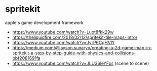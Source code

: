 # spritekit

apple's game development framework

* https://www.youtube.com/watch?v=Luot8fkk29w
* https://theliquidfire.com/2018/02/12/spritekit-tile-maps-intro/
* https://www.youtube.com/watch?v=JyrP6CqHVlY
* https://medium.com/@jayson.sunaryo/creating-a-2d-game-map-in-spritekit-a-step-by-step-guide-with-physics-and-collisions-bbf2081691fa
* https://www.youtube.com/watch?v=JLU36leYFxs (scene to scene)
